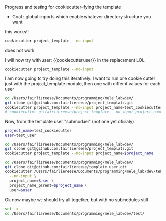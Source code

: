 Progress and testing for cookiecutter-ifying the template


* Goal : global imports which enable whatever directory structure you want

 this works!!
```bash
cookiecutter project_template --no-input
```

does not work
<!-- Let's try now to recursively run this to create new users
```bash
cookiecutter project_template \
  --no-input \
  project_name='test_cookiecutter' # hopefully this comb. of args will only fill in project name for now
``` -->

I will now try with user: \{\{cookiecutter.user\}\} in the replacement LOL
```bash
cookiecutter project_template --no-input
```

I am now going to try doing this iteratively. I want to run one cookie cutter just with the project_template module, then one with differnt values for each user

```bash
cd /Users/fairliereese/Documents/programming/mele_lab/dev/
git clone git@github.com:fairliereese/project_template.git
cookiecutter project_template --no-input project_name=test_cookiecutter
# cookiecutter gh:fairliereese/project_template --no_input project_name=test_cookiecutter # should be equivalent but we'll use the other strat for now bc of 1. branches and 2. eventual better control over submodule treadment
```

Now, from the template user "submoduel" (not one yet oficialy)
```bash
project_name=test_cookiecutter
user=test_user

cd /Users/fairliereese/Documents/programming/mele_lab/dev/
git clone git@github.com:fairliereese/project_template.git
cookiecutter project_template --no-input project_name=$project_name

cd /Users/fairliereese/Documents/programming/mele_lab/dev/
git clone git@github.com:fairliereese/template_user.git
cookiecutter /Users/fairliereese/Documents/programming/mele_lab/dev/template_user \
  --no-input \
  project_name=$user \
  project_name_parent=$project_name \
  user=$user

```


Ok now maybe we should try all together, but with no submodules still
```bash
set -x
cd /Users/fairliereese/Documents/programming/mele_lab/dev/test/
```
